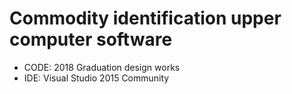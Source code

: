 # Commodity identification upper computer software

- CODE: 2018 Graduation design works
- IDE: Visual Studio 2015 Community

